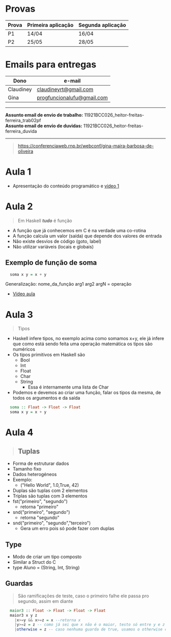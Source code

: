 # Provas
Prova|Primeira aplicação|Segunda aplicação
-----|------------------|-----------------
P1|14/04|16/04
P2|25/05|28/05

# Emails para entregas

Dono|e-mail
-----|----
Claudiney|claudineyrt@gmail.com
Gina|progfuncionalufu@gmail.com

<hr>

**Assunto email de envio de trabalho:** 11921BCC026_heitor-freitas-ferreira_trab02pf  
**Assunto email de envio de duvidas:** 11921BCC026_heitor-freitas-ferreira_duvida  

<hr>

>https://conferenciaweb.rnp.br/webconf/gina-maira-barbosa-de-oliveira

# Aula 1

- Apresentação do conteúdo programático e [vídeo 1](https://www.youtube.com/watch?v=_lxyfCni9wY&feature=youtu.be&ab_channel=Bio-InspiredComputingLab)

# Aula 2

>Em Haskell ***tudo*** é função

- A função que já conhecemos em C é na verdade uma co-rotina
- A função calcula um valor (saída) que depende dos valores de entrada
- Não existe desvios de código (goto, label)
- Não utilizar variáveis (locais e globais)

## Exemplo de função de soma

```haskell
  soma x y = x + y
```

Generalização: nome_da_função arg1 arg2 argN = operação  
- [Vídeo aula](https://youtu.be/J9WrVk796bk)

# Aula 3

>Tipos

- Haskell infere tipos, no exemplo acima como somamos x+y, ele já infere que como está sendo feita uma operação matemática os tipos são numéricos
- Os tipos primitivos em Haskell são
  - Bool
  - Int
  - Float
  - Char
  - String
    - Essa é internamente uma lista de Char
- Podemos e devemos ao criar uma função, falar os tipos da mesma, de todos os argumentos e da saída

```haskell
  soma :: Float -> Float -> Float
  soma x y = x + y
```

# Aula 4

>## Tuplas

- Forma de estruturar dados
- Tamanho fixo
- Dados heterogéneos 
- Exemplo:
  - ("Hello World", 1.0,True, 42)
- Duplas são tuplas com 2 elementos
- Triplas são tuplas com 3 elementos
- fst("primeiro", "segundo")
  - retorna "primeiro"
- snd("primeiro", "segundo")
  - retorna "segundo"
- snd("primeiro", "segundo","terceiro")
  - Gera um erro pois só pode fazer com duplas

## Type

- Modo de criar um tipo composto
- Similar a Struct do C
- type Aluno = (String, Int, String)

## Guardas

>São ramificações de teste, caso o primeiro falhe ele passa pro segundo, assim em diante

```haskell  
  maior3 :: Float -> Float -> Float -> Float
  maior3 x y z
    |x>=y && x>=z = x --retorna x
    |y>=z = z -- como já sei que x não é o maior, testo só entre y e z
    |otherwise = z -- caso nenhuma guarda de true, usamos o otherwise como se fosse o default do switch case
```
